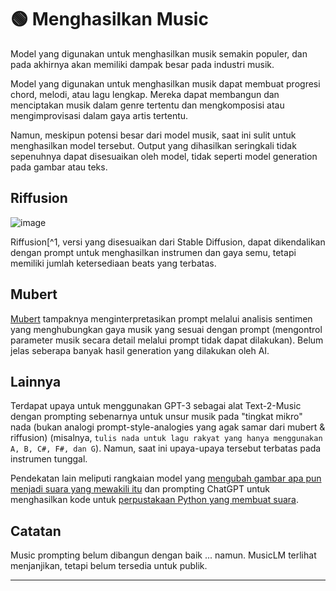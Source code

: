 # 🟢 Menghasilkan Music

Model yang digunakan untuk menghasilkan musik semakin populer, dan pada akhirnya akan memiliki dampak besar pada industri musik.

Model yang digunakan untuk menghasilkan musik dapat membuat progresi chord, melodi, atau lagu lengkap. Mereka dapat membangun dan menciptakan musik dalam genre tertentu dan mengkomposisi atau mengimprovisasi dalam gaya artis tertentu.

Namun, meskipun potensi besar dari model musik, saat ini sulit untuk menghasilkan model tersebut. Output yang dihasilkan seringkali tidak sepenuhnya dapat disesuaikan oleh model, tidak seperti model generation pada gambar atau teks.

## Riffusion

![image](https://github.com/trigaten/Learn_Prompting/assets/4091265/95171dbf-da63-4ade-a9e9-ed29cef84efc)

Riffusion[^1, versi yang disesuaikan dari Stable Diffusion, dapat dikendalikan dengan prompt untuk menghasilkan instrumen dan gaya semu, tetapi memiliki jumlah ketersediaan beats yang terbatas.

## Mubert

[Mubert](https://mubert.com/) tampaknya menginterpretasikan prompt melalui analisis sentimen yang menghubungkan gaya musik yang sesuai dengan prompt (mengontrol parameter musik secara detail melalui prompt tidak dapat dilakukan). Belum jelas seberapa banyak hasil generation yang dilakukan oleh AI.

## Lainnya

Terdapat upaya untuk menggunakan GPT-3 sebagai alat Text-2-Music dengan prompting sebenarnya untuk unsur musik pada "tingkat mikro" nada (bukan analogi prompt-style-analogies yang agak samar dari mubert & riffusion) (misalnya, `tulis nada untuk lagu rakyat yang hanya menggunakan A, B, C#, F#, dan G`). Namun, saat ini upaya-upaya tersebut terbatas pada instrumen tunggal.

Pendekatan lain meliputi rangkaian model yang [mengubah gambar apa pun menjadi suara yang mewakili itu](https://huggingface.co/spaces/fffiloni/img-to-music) dan prompting ChatGPT untuk menghasilkan kode untuk [perpustakaan Python yang membuat suara](https://twitter.com/teropa/status/1598713756074246145).

## Catatan

Music prompting belum dibangun dengan baik ... namun. MusicLM terlihat menjanjikan, tetapi belum tersedia untuk publik.

---

[^1]: Forsgren, S., & Martiros, H. (2022). Riffusion - Stable diffusion for real-time music generation. https://riffusion.com/about
[↩](https://learnprompting.org/docs/miscl/music#fnref-1)

